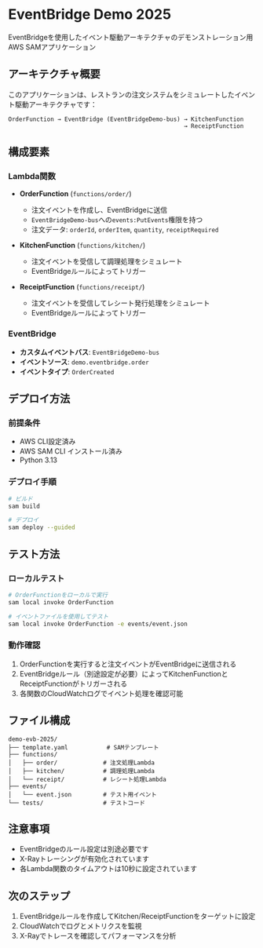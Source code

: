 # EventBridge Demo 2025

EventBridgeを使用したイベント駆動アーキテクチャのデモンストレーション用AWS SAMアプリケーション

## アーキテクチャ概要

このアプリケーションは、レストランの注文システムをシミュレートしたイベント駆動アーキテクチャです：

```
OrderFunction → EventBridge (EventBridgeDemo-bus) → KitchenFunction
                                                  → ReceiptFunction
```

## 構成要素

### Lambda関数

- **OrderFunction** (`functions/order/`)
  - 注文イベントを作成し、EventBridgeに送信
  - `EventBridgeDemo-bus`への`events:PutEvents`権限を持つ
  - 注文データ: `orderId`, `orderItem`, `quantity`, `receiptRequired`

- **KitchenFunction** (`functions/kitchen/`)
  - 注文イベントを受信して調理処理をシミュレート
  - EventBridgeルールによってトリガー

- **ReceiptFunction** (`functions/receipt/`)
  - 注文イベントを受信してレシート発行処理をシミュレート
  - EventBridgeルールによってトリガー

### EventBridge

- **カスタムイベントバス**: `EventBridgeDemo-bus`
- **イベントソース**: `demo.eventbridge.order`
- **イベントタイプ**: `OrderCreated`

## デプロイ方法

### 前提条件

- AWS CLI設定済み
- AWS SAM CLI インストール済み
- Python 3.13

### デプロイ手順

```bash
# ビルド
sam build

# デプロイ
sam deploy --guided
```

## テスト方法

### ローカルテスト

```bash
# OrderFunctionをローカルで実行
sam local invoke OrderFunction

# イベントファイルを使用してテスト
sam local invoke OrderFunction -e events/event.json
```

### 動作確認

1. OrderFunctionを実行すると注文イベントがEventBridgeに送信される
2. EventBridgeルール（別途設定が必要）によってKitchenFunctionとReceiptFunctionがトリガーされる
3. 各関数のCloudWatchログでイベント処理を確認可能

## ファイル構成

```
demo-evb-2025/
├── template.yaml           # SAMテンプレート
├── functions/
│   ├── order/             # 注文処理Lambda
│   ├── kitchen/           # 調理処理Lambda
│   └── receipt/           # レシート処理Lambda
├── events/
│   └── event.json         # テスト用イベント
└── tests/                 # テストコード
```

## 注意事項

- EventBridgeのルール設定は別途必要です
- X-Rayトレーシングが有効化されています
- 各Lambda関数のタイムアウトは10秒に設定されています

## 次のステップ

1. EventBridgeルールを作成してKitchen/ReceiptFunctionをターゲットに設定
2. CloudWatchでログとメトリクスを監視
3. X-Rayでトレースを確認してパフォーマンスを分析